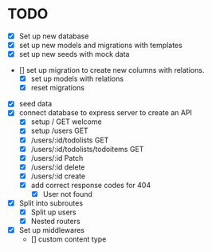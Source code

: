 # TODO
- [x] Set up new database
- [x] set up new models and migrations with templates
- [x] set up new seeds with mock data
- [] set up migration to create new columns with relations.
    - [x] set up models with relations
    - [x] reset migrations
- [x] seed data
- [x] connect database to express server to create an API
    - [x] setup / GET welcome
    - [x] setup /users GET
    - [x] /users/:id/todolists GET
    - [x] /users/:id/todolists/todoitems GET
    - [x] /users/:id Patch
    - [x] /users/:id delete
    - [x] /users/:id create
    - [x] add correct response codes for 404
        - [x] User not found
- [x] Split into subroutes
    - [x] Split up users
    - [x] Nested routers
- [x] Set up middlewares
    - [] custom content type

